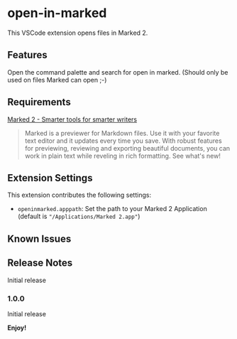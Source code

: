 # open-in-marked

This VSCode extension opens files in Marked 2.

## Features

Open the command palette and search for open in marked. (Should only be used on files Marked can open ;-)


## Requirements

[Marked 2 - Smarter tools for smarter writers](http://marked2app.com/)  

> Marked is a previewer for Markdown files. Use it with your favorite text editor and it updates every time you save. With robust features for previewing, reviewing and exporting beautiful documents, you can work in plain text while reveling in rich formatting. See what's new!  
## Extension Settings

This extension contributes the following settings:

* `openinmarked.apppath`: Set the path to your Marked 2 Application (default is `"/Applications/Marked 2.app"`)

## Known Issues


## Release Notes

Initial release

### 1.0.0

Initial release

**Enjoy!**
